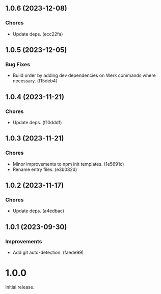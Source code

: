 ## 1.0.6 (2023-12-08)

### Chores

- Update deps. (ecc22fa)

## 1.0.5 (2023-12-05)

### Bug Fixes

- Build order by adding dev dependencies on Werk commands where necessary. (f15deb4)

## 1.0.4 (2023-11-21)

### Chores

- Update deps. (f10dddf)

## 1.0.3 (2023-11-21)

### Chores

- Minor improvements to npm init templates. (1e5691c)
- Rename entry files. (e3b082d)

## 1.0.2 (2023-11-17)

### Chores

- Update deps. (a4edbac)

## 1.0.1 (2023-09-30)

### Improvements

- Add git auto-detection. (faede99)

# 1.0.0

Initial release.
